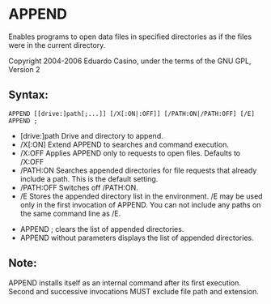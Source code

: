 APPEND
======
Enables programs to open data files in specified directories as if the files were in the current directory.

Copyright 2004-2006 Eduardo Casino, under the terms of the GNU GPL, Version 2


Syntax:
-------

  `APPEND [[drive:]path[;...]] [/X[:ON|:OFF]] [/PATH:ON|/PATH:OFF] [/E]`
  `APPEND ;`

 *   [drive:]path Drive and directory to append.
 *   /X[:ON]      Extend APPEND to searches and command execution.
 *   /X:OFF       Applies APPEND only to requests to open files.
                  Defaults to /X:OFF
 *   /PATH:ON     Searches appended directories for file requests that already
                  include a path.  This is the default setting.
 *   /PATH:OFF    Switches off /PATH:ON.
 *   /E           Stores the appended directory list in the environment.
                  /E may be used only in the first invocation of APPEND. You
                  can not include any paths on the same command line as /E.


-  APPEND ; clears the list of appended directories.
-  APPEND without parameters displays the list of appended directories.


Note:
-----
  APPEND installs itself as an internal command after its first execution.
  Second and successive invocations MUST exclude file path and extension.
